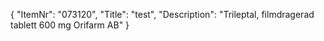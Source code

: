 {
  "ItemNr": "073120",
  "Title": "test",
  "Description": "Trileptal, filmdragerad tablett 600 mg Orifarm AB"
}